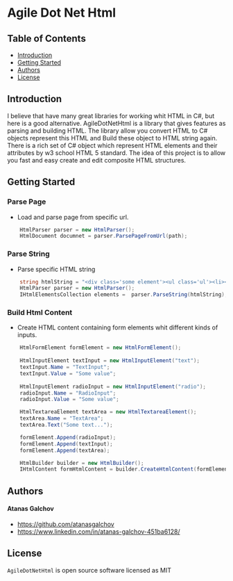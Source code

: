 # Agile Dot Net Html

## Table of Contents

- [Introduction](#introduction)
- [Getting Started](#getting-started)
- [Authors](#authors)
- [License](#license)

## Introduction

I believe that have many great libraries for working whit HTML in C#, but here is a good alternative. AgileDotNetHtml is a library that gives features as parsing and building HTML. The library allow you convert HTML to C# objects represent this HTML and Build these object to HTML string again. There is a rich set of C# object which represent HTML elements and their attributes by w3 school HTML 5 standard. The idea of this project is to allow you fast and easy create and edit composite HTML structures.

## Getting Started

### Parse Page
* Load and parse page from specific url.

```C#
	HtmlParser parser = new HtmlParser();
	HtmlDocument documnet = parser.ParsePageFromUrl(path);
```

### Parse String
* Parse specific HTML string

```C#
	string htmlString = "<div class='some element'><ul class='ul'><li></li><li></li></ul></div>";
	HtmlParser parser = new HtmlParser();		
	IHtmlElementsCollection elements =  parser.ParseString(htmlString);
```

### Build Html Content
* Create HTML content containing form elements whit different kinds of inputs.

```C#
	HtmlFormElement formElement = new HtmlFormElement();
				
	HtmlInputElement textInput = new HtmlInputElement("text");
	textInput.Name = "TextInput";
	textInput.Value = "Some value";
				
	HtmlInputElement radioInput = new HtmlInputElement("radio");
	radioInput.Name = "RadioInput";
	radioInput.Value = "Some value";

	HtmlTextareaElement textArea = new HtmlTextareaElement();
	textArea.Name = "TextArea";
	textArea.Text("Some text...");

	formElement.Append(radioInput);
	formElement.Append(textInput);
	formElement.Append(textArea);

	HtmlBuilder builder = new HtmlBuilder();
	IHtmlContent formHtmlContent = builder.CreateHtmlContent(formElement);
```

## Authors

#### Atanas Galchov
* https://github.com/atanasgalchov
* https://www.linkedin.com/in/atanas-galchov-451ba6128/


## License

`AgileDotNetHtml` is open source software licensed as MIT

[//]: # (HyperLinks)

[LICENSE]: https://github.com/atanasgalchov/AgileDotNetHtml/blob/master/LICENSE
[GitHub]: https://github.com/atanasgalchov
[LinkedIn]: https://www.linkedin.com/in/atanas-galchov-451ba6128/
